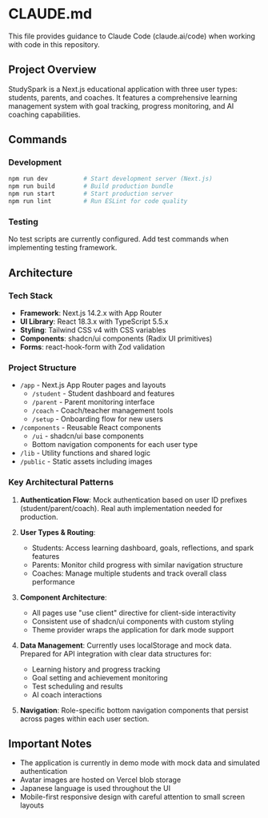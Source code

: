 # CLAUDE.md

This file provides guidance to Claude Code (claude.ai/code) when working with code in this repository.

## Project Overview

StudySpark is a Next.js educational application with three user types: students, parents, and coaches. It features a comprehensive learning management system with goal tracking, progress monitoring, and AI coaching capabilities.

## Commands

### Development
```bash
npm run dev          # Start development server (Next.js)
npm run build        # Build production bundle
npm run start        # Start production server
npm run lint         # Run ESLint for code quality
```

### Testing
No test scripts are currently configured. Add test commands when implementing testing framework.

## Architecture

### Tech Stack
- **Framework**: Next.js 14.2.x with App Router
- **UI Library**: React 18.3.x with TypeScript 5.5.x
- **Styling**: Tailwind CSS v4 with CSS variables
- **Components**: shadcn/ui components (Radix UI primitives)
- **Forms**: react-hook-form with Zod validation

### Project Structure
- `/app` - Next.js App Router pages and layouts
  - `/student` - Student dashboard and features
  - `/parent` - Parent monitoring interface
  - `/coach` - Coach/teacher management tools
  - `/setup` - Onboarding flow for new users
- `/components` - Reusable React components
  - `/ui` - shadcn/ui base components
  - Bottom navigation components for each user type
- `/lib` - Utility functions and shared logic
- `/public` - Static assets including images

### Key Architectural Patterns

1. **Authentication Flow**: Mock authentication based on user ID prefixes (student/parent/coach). Real auth implementation needed for production.

2. **User Types & Routing**:
   - Students: Access learning dashboard, goals, reflections, and spark features
   - Parents: Monitor child progress with similar navigation structure
   - Coaches: Manage multiple students and track overall class performance

3. **Component Architecture**:
   - All pages use "use client" directive for client-side interactivity
   - Consistent use of shadcn/ui components with custom styling
   - Theme provider wraps the application for dark mode support

4. **Data Management**: Currently uses localStorage and mock data. Prepared for API integration with clear data structures for:
   - Learning history and progress tracking
   - Goal setting and achievement monitoring
   - Test scheduling and results
   - AI coach interactions

5. **Navigation**: Role-specific bottom navigation components that persist across pages within each user section.

## Important Notes

- The application is currently in demo mode with mock data and simulated authentication
- Avatar images are hosted on Vercel blob storage
- Japanese language is used throughout the UI
- Mobile-first responsive design with careful attention to small screen layouts